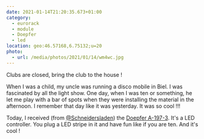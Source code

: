 ```yaml
---
date: 2021-01-14T21:20:35.673+01:00
category:
  - eurorack
  - module
  - Doepfer
  - led
location: geo:46.57168,6.75132;u=20
photo:
  - url: /media/photos/2021/01/14/wm4wc.jpg
---
```

Clubs are closed, bring the club to the house !

When I was a child, my uncle was running a disco mobile in Biel. I was fascinated by all the light show. One day, when I was ten or something, he let me play with a bar of spots when they were installing the material in the afternoon. I remember that day like it was yesterday. It was so cool !!!

Today, I received (from [@Schneidersladen](https://twitter.com/Schneidersladen)) the [Doepfer A-197-3](https://web.archive.org/web/20201112013133/http://www.doepfer.de/a1973.htm). It's a LED controller. You plug a LED stripe in it and have fun like if you are ten. And it's cool !
